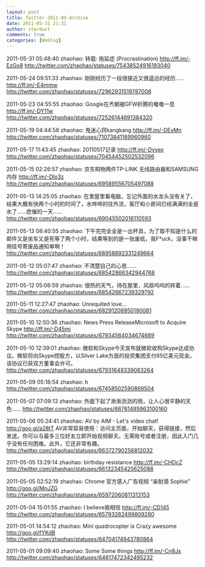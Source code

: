 ```yaml
---
layout: post
title: Twitter-2011-05-Archive
date: 2011-05-31 21:31
author: stardust
comments: true
categories: [Weblog]
---
```

2011-05-31 05:48:40
zhaohao: 转载: 拖延症 (Procrastination) http://ff.im/-EzGo8
http://twitter.com/zhaohao/statuses/75438524916183040

2011-05-24 09:51:33
zhaohao: 刚刚经历了一段很接近又很遥远的经历…… http://ff.im/-E4mmw
http://twitter.com/zhaohao/statuses/72962931519787008

2011-05-23 04:55:55
zhaohao: Google在兲朝被GFW折腾的奄奄一息 http://ff.im/-DY11w
http://twitter.com/zhaohao/statuses/72526144691384320

2011-05-19 04:44:58
zhaohao: 鬼迷心窍kangkang http://ff.im/-DEvMn
http://twitter.com/zhaohao/statuses/71073841169960960

2011-05-17 11:43:45
zhaohao: 20110517记录 http://ff.im/-Dvyex
http://twitter.com/zhaohao/statuses/70454452502532096

2011-05-15 02:26:57
zhaohao: 京东购物两件TP-LINK 无线路由器和SAMSUNG内存 http://ff.im/-Dlo3z
http://twitter.com/zhaohao/statuses/69589556705497088

2011-05-13 14:25:05
zhaohao: 在里屋里看电脑，忘记外面的水龙头没有关了，结果大概有快两个小时的时间了，水哗哗的往外流，客厅和小房间已经满满的全是水了……悲催的一天……
http://twitter.com/zhaohao/statuses/69045502016110593

2011-05-13 08:40:55
zhaohao: 下午完完全全是一出杯具，为了取不知是什么的邮件又是坐车又是死等了两个小时，结果等到的是一张废纸，我F*uck，没事干嘛用挂号寄废品通知单啊！
http://twitter.com/zhaohao/statuses/68958892331249664

2011-05-12 05:07:47
zhaohao: 不清楚自己的心思......
http://twitter.com/zhaohao/statuses/68542866342944768

2011-05-12 05:06:59
zhaohao: 很热的天气，待在屋里，风扇呜呜的转着......
http://twitter.com/zhaohao/statuses/68542667239329792

2011-05-11 12:27:47
zhaohao: Unrequited love...
http://twitter.com/zhaohao/statuses/68291208950190081

2011-05-10 12:50:36
zhaohao: News Press ReleaseMicrosoft to Acquire Skype http://ff.im/-D45mi
http://twitter.com/zhaohao/statuses/67934564034674689

2011-05-10 12:39:01
zhaohao: 微软和Skype今天宣布就微软收购Skype达成协议。微软将向Skype控股方，以Silver Lake为首的投资集团支付85亿美元现金。该协议已获双方董事会许可。
http://twitter.com/zhaohao/statuses/67931648339083264

2011-05-09 05:18:54
zhaohao: h
http://twitter.com/zhaohao/statuses/67458502590869504

2011-05-07 07:09:13
zhaohao: 外面下起了淅淅沥沥的雨，让人心很平静的天色......
http://twitter.com/zhaohao/statuses/66761485963100160

2011-05-06 05:24:41
zhaohao: AV by AIM - Let's video chat! http://goo.gl/a28tT AV非常容易使用：访问主页面，开始聊天，获得链接，然后发送。你可以与最多三位好友立即开始视频聊天。无需账号或者注册，因此入门几乎没有任何困难。此外，它还非常有趣。
http://twitter.com/zhaohao/statuses/66372790256812032

2011-05-05 13:29:14
zhaohao: birthday resistance http://ff.im/-CHDcZ
http://twitter.com/zhaohao/statuses/66132345425625088

2011-05-05 02:52:19
zhaohao: Chrome 官方感人广告视频 “亲耐滴 Sophie” http://goo.gl/MnJZG
http://twitter.com/zhaohao/statuses/65972060811313153

2011-05-04 15:01:55
zhaohao: I believe我相信 http://ff.im/-CD145
http://twitter.com/zhaohao/statuses/65793282499809280

2011-05-01 14:54:12
zhaohao: Mini quadrocopter is Crazy awesome http://goo.gl/fYKdB
http://twitter.com/zhaohao/statuses/64704174943780864

2011-05-01 09:09:40
zhaohao: Some Some things http://ff.im/-Cn8Jx
http://twitter.com/zhaohao/statuses/64617472342495232


